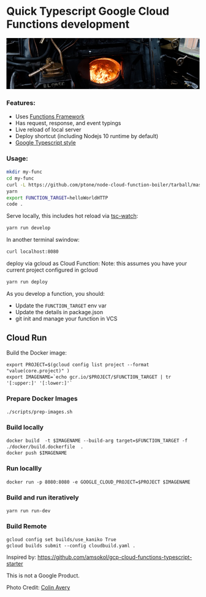 # Quick Typescript Google Cloud Functions development

![](boiler.jpg)

### Features:

* Uses [Functions Framework](https://github.com/GoogleCloudPlatform/functions-framework-nodejs)
* Has request, response, and event typings
* Live reload of local server
* Deploy shortcut (including Nodejs 10 runtime by default)
* [Google Typescript style](https://www.npmjs.com/package/gts) 

### Usage:

```bash
mkdir my-func
cd my-func
curl -L https://github.com/ptone/node-cloud-function-boiler/tarball/master | tar --strip 1 -C ./ -xvz
yarn
export FUNCTION_TARGET=helloWorldHTTP
code .
```

Serve locally, this includes hot reload via [tsc-watch](https://www.npmjs.com/package/tsc-watch):

```bash
yarn run develop
```

In another terminal swindow:

```bash
curl localhost:8080
```


deploy via gcloud as Cloud Function:
Note: this assumes you have your current project configured in gcloud

```bash
yarn run deploy
```
As you develop a function, you should:

* Update the `FUNCTION_TARGET` env var
* Update the details in package.json
* git init and manage your function in VCS


## Cloud Run

Build the Docker image:
```
export PROJECT=$(gcloud config list project --format "value(core.project)" )
export IMAGENAME=`echo gcr.io/$PROJECT/$FUNCTION_TARGET | tr '[:upper:]' '[:lower:]'`
```

### Prepare Docker Images

```
./scripts/prep-images.sh
```

### Build locally

```
docker build  -t $IMAGENAME --build-arg target=$FUNCTION_TARGET -f ./docker/build.dockerfile  .
docker push $IMAGENAME 
```

### Run locallly

```
docker run -p 8080:8080 -e GOOGLE_CLOUD_PROJECT=$PROJECT $IMAGENAME 
```

### Build and run iteratively

```
yarn run run-dev
```

### Build Remote

```
gcloud config set builds/use_kaniko True
gcloud builds submit --config cloudbuild.yaml .
```

Inspired by: https://github.com/amsokol/gcp-cloud-functions-typescript-starter

This is not a Google Product.

Photo Credit: [Colin Avery](https://unsplash.com/photos/InMS8UZ5Ki8)